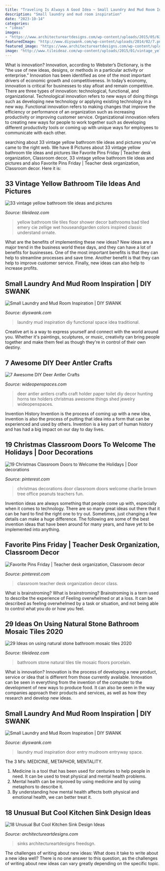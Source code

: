 ```yaml
---
title: "Traveling Is Always A Good Idea ~ Small Laundry And Mud Room Inspiration"
description: "Small laundry and mud room inspiration"
date: "2023-10-14"
categories:
- "ideas"
images:
- "https://www.architectureartdesigns.com/wp-content/uploads/2015/05/636.jpg"
featuredImage: "http://www.diyswank.com/wp-content/uploads/2014/02/7.png"
featured_image: "https://www.architectureartdesigns.com/wp-content/uploads/2015/05/636.jpg"
image: "http://www.tileideaz.com/wp-content/uploads/2015/01/vintage_yellow_bathroom_tile_6.jpg"
---
```



What is innovation?
Innovation, according to Webster’s Dictionary, is the “the use of new ideas, designs, or methods in a particular activity or enterprise.” Innovation has been identified as one of the most important drivers of economic growth and competitiveness. In today’s economy, innovation is critical for businesses to stay afloat and remain competitive. There are three types of innovation: technological, functional, and organizational.
Technological innovation refers to new ways of doing things such as developing new technology or applying existing technology in a new way. Functional innovation refers to making changes that improve the efficiency or performance of an organization such as increasing productivity or improving customer service. Organizational innovation refers to creating new ways for people to work together such as developing different productivity tools or coming up with unique ways for employees to communicate with each other.

	

		
searching about 33 vintage yellow bathroom tile ideas and pictures you've came to the right web. We have 8 Pictures about 33 vintage yellow bathroom tile ideas and pictures like Favorite Pins Friday | Teacher desk organization, Classroom decor, 33 vintage yellow bathroom tile ideas and pictures and also Favorite Pins Friday | Teacher desk organization, Classroom decor. Here it is:
		
    
## 33 Vintage Yellow Bathroom Tile Ideas And Pictures

<img loading=lazy src="http://www.tileideaz.com/wp-content/uploads/2015/01/vintage_yellow_bathroom_tile_6.jpg" onerror="this.onerror=null;this.src='https://tse4.mm.bing.net/th?id=OIP.EJeDRo6DS9vbYmTPWguYXAHaLE&amp;pid=15.1';" alt="33 vintage yellow bathroom tile ideas and pictures">

_Source: tileideaz.com_

>yellow bathroom tile tiles floor shower decor bathrooms bad tiled emery cie zellige wet houseandgarden colors inspired classic understand ornate. 

	

What are the benefits of implementing these new ideas?
New ideas are a major trend in the business world these days, and they can have a lot of benefits for businesses. One of the most important benefits is that they can help to streamline processes and save time. Another benefit is that they can help to improve customer service. Finally, new ideas can also help to increase profits.

    
## Small Laundry And Mud Room Inspiration | DIY SWANK

<img loading=lazy src="http://www.diyswank.com/wp-content/uploads/2014/02/8.png" onerror="this.onerror=null;this.src='https://tse4.mm.bing.net/th?id=OIP.dLgp8jdwUbJhOyuc8ZNVRwHaKy&amp;pid=15.1';" alt="Small Laundry and Mud Room Inspiration | DIY SWANK">

_Source: diyswank.com_

>laundry mud inspiration diy functional space idea traditional. 

	

Creative art is a way to express yourself and connect with the world around you. Whether it's paintings, sculptures, or music, creativity can bring people together and make them feel as though they're in control of their own destiny.

    
## 7 Awesome DIY Deer Antler Crafts

<img loading=lazy src="http://cdn0.wideopenspaces.com/wp-content/uploads/2015/01/tpasntler.jpg" onerror="this.onerror=null;this.src='https://tse4.mm.bing.net/th?id=OIP.GNAcRRR9MQY7Xp64adlDmwHaHa&amp;pid=15.1';" alt="7 Awesome DIY Deer Antler Crafts">

_Source: wideopenspaces.com_

>deer antler antlers crafts craft holder paper toilet diy decor hunting horns tex holders christmas awesome things shed jewelry wideopenspaces. 

	

Invention History
Invention is the process of coming up with a new idea, invention is also the process of putting that idea into a form that can be experienced and used by others. Invention is a key part of human history and has had a big impact on our day to day lives.

    
## 19 Christmas Classroom Doors To Welcome The Holidays | Door Decorations

<img loading=lazy src="https://i.pinimg.com/736x/5a/95/08/5a95083f9196afaf33e90a76b559a581.jpg" onerror="this.onerror=null;this.src='https://tse2.mm.bing.net/th?id=OIP.tT6ADolk2ZlEXPdnAvILXwHaLH&amp;pid=15.1';" alt="19 Christmas Classroom Doors to Welcome the Holidays | Door decorations">

_Source: pinterest.com_

>christmas decorations door classroom doors welcome charlie brown tree office peanuts teachers fun. 

	

Invention ideas are always something that people come up with, especially when it comes to technology. There are so many great ideas out there that it can be hard to find the right one to try out. Sometimes, just changing a few details can make a huge difference. The following are some of the best invention ideas that have been around for many years, and have yet to be implemented into anything.

    
## Favorite Pins Friday | Teacher Desk Organization, Classroom Decor

<img loading=lazy src="https://i.pinimg.com/736x/46/01/42/4601429e137d19dd25c522180a9f1eb9--classroom-organization-classroom-decor.jpg" onerror="this.onerror=null;this.src='https://tse4.mm.bing.net/th?id=OIP.sKE2k-6Cyxols_m9GG-KLgHaJ3&amp;pid=15.1';" alt="Favorite Pins Friday | Teacher desk organization, Classroom decor">

_Source: pinterest.com_

>classroom teacher desk organization decor class. 

	

What is brainstroming?
What is brainstroming? Brainstroming is a term used to describe the experience of Feeling overwhelmed or at a loss. It can be described as feeling overwhelmed by a task or situation, and not being able to control what you do or how you feel.

    
## 29 Ideas On Using Natural Stone Bathroom Mosaic Tiles 2020

<img loading=lazy src="https://www.tileideaz.com/wp-content/uploads/2015/09/d8ef35683c8c8f8e8477609f807d1a19.jpg" onerror="this.onerror=null;this.src='https://tse1.mm.bing.net/th?id=OIP.ax9ZJ4Jf45oEkJz-J8CnQgHaLe&amp;pid=15.1';" alt="29 Ideas on using natural stone bathroom mosaic tiles 2020">

_Source: tileideaz.com_

>bathroom stone natural tiles tile mosaic floors porcelain. 

	

What is innovation?
Innovation is the process of developing a new product, service or idea that is different from those currently available. Innovation can be seen in everything from the invention of the computer to the development of new ways to produce food. It can also be seen in the way companies approach their products and services, as well as how they research and develop new ideas.

    
## Small Laundry And Mud Room Inspiration | DIY SWANK

<img loading=lazy src="http://www.diyswank.com/wp-content/uploads/2014/02/7.png" onerror="this.onerror=null;this.src='https://tse2.mm.bing.net/th?id=OIP.SUdCbjDhZle3xoovd1R-dAHaJ4&amp;pid=15.1';" alt="Small Laundry and Mud Room Inspiration | DIY SWANK">

_Source: diyswank.com_

>laundry mud inspiration door entry mudroom entryway space. 

	

The 3 M’s: MEDICINE, METAPHOR, MENTALITY.
1. Medicine is a tool that has been used for centuries to help people in need. It can be used to treat physical and mental health problems.
2. Mental health can be improved by using medicine and by using metaphors to describe it.
3. By understanding how mental health affects both physical and emotional health, we can better treat it.

    
## 18 Unusual But Cool Kitchen Sink Design Ideas

<img loading=lazy src="https://www.architectureartdesigns.com/wp-content/uploads/2015/05/636.jpg" onerror="this.onerror=null;this.src='https://tse4.mm.bing.net/th?id=OIP.ORcFhDDX1Jti4HczuTWsYAHaEK&amp;pid=15.1';" alt="18 Unusual But Cool Kitchen Sink Design Ideas">

_Source: architectureartdesigns.com_

>sinks architectureartdesigns freedsgn. 

	

The challenges of writing about new ideas: What does it take to write about a new idea well?
There is no one answer to this question, as the challenges of writing about new ideas can vary greatly depending on the specific topic.

